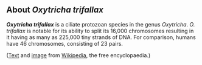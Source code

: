 About *Oxytricha trifallax* 
---------------------------



***Oxytricha trifallax*** is a ciliate protozoan species in the genus
*Oxytricha*. *O. trifallax* is notable for its ability to split its
16,000 chromosomes resulting in it having as many as 225,000 tiny
strands of DNA. For comparison, humans have 46 chromosomes, consisting
of 23 pairs.

([Text](http://en.wikipedia.org/wiki/Oxytricha_trifallax) and
[image](https://commons.wikimedia.org/wiki/File:Oxytricha_trifallax.jpg)
from [Wikipedia](http://en.wikipedia.org/), the free encyclopaedia.)

